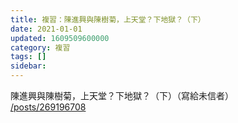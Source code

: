 ```yaml
---
title: 複習：陳進興與陳樹菊，上天堂？下地獄？（下）
date: 2021-01-01
updated: 1609509600000
category: 複習
tags: []
sidebar: 
---
```


<p>陳進興與陳樹菊，上天堂？下地獄？（下）（寫給未信者）<br/>
<a href="/posts/269196708" target="_blank">/posts/269196708</a></p>
<p> </p>
